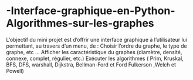# -Interface-graphique-en-Python-Algorithmes-sur-les-graphes

L’objectif du mini projet est d’offrir une interface graphique à
l’utilisateur lui permettant, au travers d’un menu, de :
Choisir l’ordre du graphe, le type de graphe, etc ...
Afficher les caractéristique du graphes (diamètre, densité,
connexe, complet, régulier, etc.)
Exécuter les algorithmes  ( Prim, Kruskal, BFS, DFS,
warshall, Dijkstra, Bellman-Ford et Ford Fulkerson ,Welch et Powell)